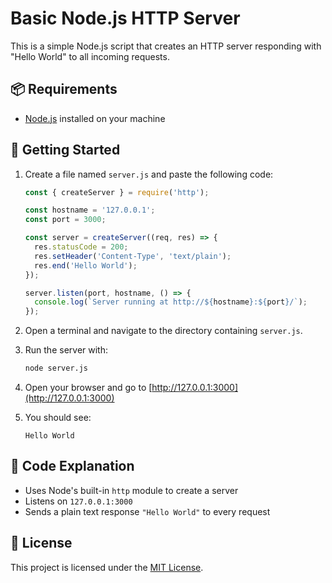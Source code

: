 # Basic Node.js HTTP Server

This is a simple Node.js script that creates an HTTP server responding with "Hello World" to all incoming requests.

## 📦 Requirements

- [Node.js](https://nodejs.org/) installed on your machine

## 🚀 Getting Started

1. Create a file named `server.js` and paste the following code:

    ```js
    const { createServer } = require('http');

    const hostname = '127.0.0.1';
    const port = 3000;

    const server = createServer((req, res) => {
      res.statusCode = 200;
      res.setHeader('Content-Type', 'text/plain');
      res.end('Hello World');
    });

    server.listen(port, hostname, () => {
      console.log(`Server running at http://${hostname}:${port}/`);
    });
    ```

2. Open a terminal and navigate to the directory containing `server.js`.

3. Run the server with:

    ```bash
    node server.js
    ```

4. Open your browser and go to [http://127.0.0.1:3000](http://127.0.0.1:3000)

5. You should see:

    ```
    Hello World
    ```

## 🧾 Code Explanation

- Uses Node's built-in `http` module to create a server
- Listens on `127.0.0.1:3000`
- Sends a plain text response `"Hello World"` to every request

## 📜 License

This project is licensed under the [MIT License](LICENSE).
